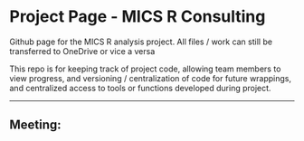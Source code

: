 # Project Page - MICS R Consulting


Github page for the MICS R analysis project. All files / work can still be transferred to OneDrive or vice a versa

This repo is for keeping track of project code, allowing team members to view progress, and versioning / centralization of code for future wrappings, and centralized access to tools or functions developed during project. 


---

## Meeting:

